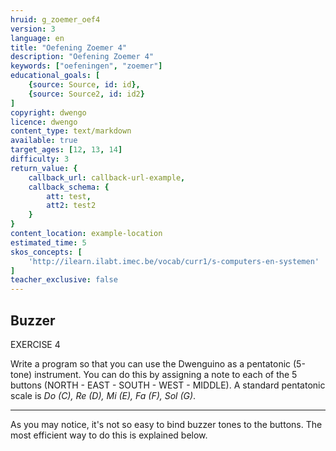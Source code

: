 ```yaml
---
hruid: g_zoemer_oef4
version: 3
language: en
title: "Oefening Zoemer 4"
description: "Oefening Zoemer 4"
keywords: ["oefeningen", "zoemer"]
educational_goals: [
    {source: Source, id: id}, 
    {source: Source2, id: id2}
]
copyright: dwengo
licence: dwengo
content_type: text/markdown
available: true
target_ages: [12, 13, 14]
difficulty: 3
return_value: {
    callback_url: callback-url-example,
    callback_schema: {
        att: test,
        att2: test2
    }
}
content_location: example-location
estimated_time: 5
skos_concepts: [
    'http://ilearn.ilabt.imec.be/vocab/curr1/s-computers-en-systemen'
]
teacher_exclusive: false
---
```

## Buzzer

EXERCISE 4

Write a program so that you can use the Dwenguino as a pentatonic (5-tone) instrument. You can do this by assigning a note to each of the 5 buttons (NORTH - EAST - SOUTH - WEST - MIDDLE). A standard pentatonic scale is *Do (C), Re (D), Mi (E), Fa (F), Sol (G)*.

***

<div class="alert alert-box alert-success">
As you may notice, it's not so easy to bind buzzer tones to the buttons. The most efficient way to do this is explained below.
</div>